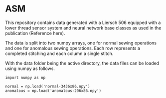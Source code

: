 # ASM

This repository contains data generated with a Liersch 506 equipped with a lower thread sensor system and neural network base classes as used in the publication (Reference here).

The data is split into two numpy arrays, one for normal sewing operations and one for anomalous sewing operations. Each row represents a completed stitching and each column a single stitch.

With the data folder being the active directory, the data files can be loaded using numpy as follows.

```
import numpy as np

normal = np.load('normal-3436x86.npy')
anomalous = np.load('anomalous-206x86.npy')
```